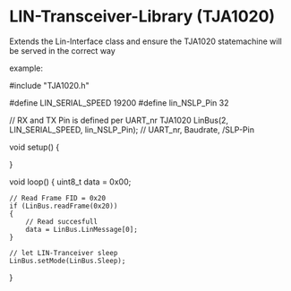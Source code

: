 # LIN-Transceiver-Library (TJA1020)

Extends the Lin-Interface class and ensure the TJA1020 statemachine will be served in the correct way

example:

#include "TJA1020.h"

#define LIN_SERIAL_SPEED 19200
#define lin_NSLP_Pin 32

// RX and TX Pin is defined per UART_nr
TJA1020 LinBus(2, LIN_SERIAL_SPEED, lin_NSLP_Pin); // UART_nr, Baudrate, /SLP-Pin

void setup()
{

}

void loop()
{
    uint8_t data = 0x00;

    // Read Frame FID = 0x20
    if (LinBus.readFrame(0x20))
    {
        // Read succesfull
        data = LinBus.LinMessage[0];
    }

    // let LIN-Tranceiver sleep
    LinBus.setMode(LinBus.Sleep);
}